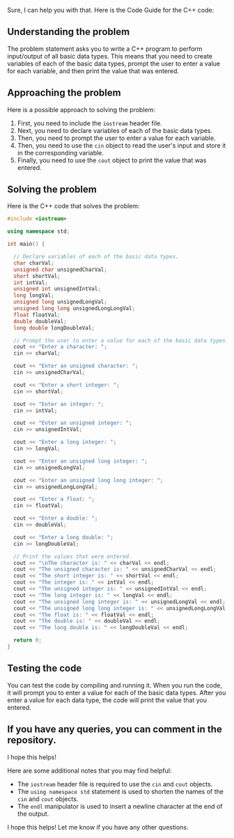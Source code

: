 Sure, I can help you with that. Here is the Code Guide for the C++ code:

## Understanding the problem

The problem statement asks you to write a C++ program to perform input/output of all basic data types. This means that you need to create variables of each of the basic data types, prompt the user to enter a value for each variable, and then print the value that was entered.

## Approaching the problem

Here is a possible approach to solving the problem:

1. First, you need to include the `iostream` header file.
2. Next, you need to declare variables of each of the basic data types.
3. Then, you need to prompt the user to enter a value for each variable.
4. Then, you need to use the `cin` object to read the user's input and store it in the corresponding variable.
5. Finally, you need to use the `cout` object to print the value that was entered.

## Solving the problem

Here is the C++ code that solves the problem:

```c++
#include <iostream>

using namespace std;

int main() {

  // Declare variables of each of the basic data types.
  char charVal;
  unsigned char unsignedCharVal;
  short shortVal;
  int intVal;
  unsigned int unsignedIntVal;
  long longVal;
  unsigned long unsignedLongVal;
  unsigned long long unsignedLongLongVal;
  float floatVal;
  double doubleVal;
  long double longDoubleVal;

  // Prompt the user to enter a value for each of the basic data types.
  cout << "Enter a character: ";
  cin >> charVal;

  cout << "Enter an unsigned character: ";
  cin >> unsignedCharVal;

  cout << "Enter a short integer: ";
  cin >> shortVal;

  cout << "Enter an integer: ";
  cin >> intVal;

  cout << "Enter an unsigned integer: ";
  cin >> unsignedIntVal;

  cout << "Enter a long integer: ";
  cin >> longVal;

  cout << "Enter an unsigned long integer: ";
  cin >> unsignedLongVal;

  cout << "Enter an unsigned long long integer: ";
  cin >> unsignedLongLongVal;

  cout << "Enter a float: ";
  cin >> floatVal;

  cout << "Enter a double: ";
  cin >> doubleVal;

  cout << "Enter a long double: ";
  cin >> longDoubleVal;

  // Print the values that were entered.
  cout << "\nThe character is: " << charVal << endl;
  cout << "The unsigned character is: " << unsignedCharVal << endl;
  cout << "The short integer is: " << shortVal << endl;
  cout << "The integer is: " << intVal << endl;
  cout << "The unsigned integer is: " << unsignedIntVal << endl;
  cout << "The long integer is: " << longVal << endl;
  cout << "The unsigned long integer is: " << unsignedLongVal << endl;
  cout << "The unsigned long long integer is: " << unsignedLongLongVal << endl;
  cout << "The float is: " << floatVal << endl;
  cout << "The double is: " << doubleVal << endl;
  cout << "The long double is: " << longDoubleVal << endl;

  return 0;
}
```

## Testing the code

You can test the code by compiling and running it. When you run the code, it will prompt you to enter a value for each of the basic data types. After you enter a value for each data type, the code will print the value that you entered.

## If you have any queries, you can comment in the repository.

I hope this helps!

Here are some additional notes that you may find helpful:

* The `iostream` header file is required to use the `cin` and `cout` objects.
* The `using namespace std` statement is used to shorten the names of the `cin` and `cout` objects.
* The `endl` manipulator is used to insert a newline character at the end of the output.

I hope this helps! Let me know if you have any other questions.